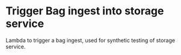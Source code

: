 # Trigger Bag ingest into storage service

Lambda to trigger a bag ingest, used for synthetic testing of storage service.